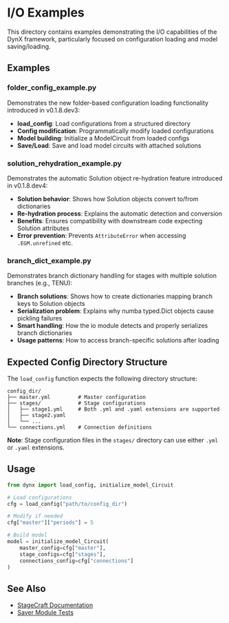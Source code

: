 # I/O Examples

This directory contains examples demonstrating the I/O capabilities of the DynX framework, particularly focused on configuration loading and model saving/loading.

## Examples

### folder_config_example.py

Demonstrates the new folder-based configuration loading functionality introduced in v0.1.8.dev3:

- **load_config**: Load configurations from a structured directory
- **Config modification**: Programmatically modify loaded configurations
- **Model building**: Initialize a ModelCircuit from loaded configs
- **Save/Load**: Save and load model circuits with attached solutions

### solution_rehydration_example.py

Demonstrates the automatic Solution object re-hydration feature introduced in v0.1.8.dev4:

- **Solution behavior**: Shows how Solution objects convert to/from dictionaries
- **Re-hydration process**: Explains the automatic detection and conversion
- **Benefits**: Ensures compatibility with downstream code expecting Solution attributes
- **Error prevention**: Prevents `AttributeError` when accessing `.EGM.unrefined` etc.

### branch_dict_example.py

Demonstrates branch dictionary handling for stages with multiple solution branches (e.g., TENU):

- **Branch solutions**: Shows how to create dictionaries mapping branch keys to Solution objects
- **Serialization problem**: Explains why numba typed.Dict objects cause pickling failures
- **Smart handling**: How the io module detects and properly serializes branch dictionaries
- **Usage patterns**: How to access branch-specific solutions after loading

## Expected Config Directory Structure

The `load_config` function expects the following directory structure:

```
config_dir/
├── master.yml         # Master configuration
├── stages/            # Stage configurations
│   ├── stage1.yml     # Both .yml and .yaml extensions are supported
│   ├── stage2.yaml
│   └── ...
└── connections.yml    # Connection definitions
```

**Note**: Stage configuration files in the `stages/` directory can use either `.yml` or `.yaml` extensions.

## Usage

```python
from dynx import load_config, initialize_model_Circuit

# Load configurations
cfg = load_config("path/to/config_dir")

# Modify if needed
cfg["master"]["periods"] = 5

# Build model
model = initialize_model_Circuit(
    master_config=cfg["master"],
    stage_configs=cfg["stages"],
    connections_config=cfg["connections"]
)
```

## See Also

- [StageCraft Documentation](../../dynx/stagecraft/README.md)
- [Saver Module Tests](../../tests/saver/test_saver.py)